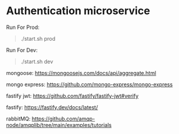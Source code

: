 # Authentication microservice

Run For Prod:
> ./start.sh prod

 Run For Dev:
> ./start.sh dev

mongoose: https://mongoosejs.com/docs/api/aggregate.html

mongo express: https://github.com/mongo-express/mongo-express

fastify jwt: https://github.com/fastify/fastify-jwt#verify

fastify: https://fastify.dev/docs/latest/

rabbitMQ: https://github.com/amqp-node/amqplib/tree/main/examples/tutorials